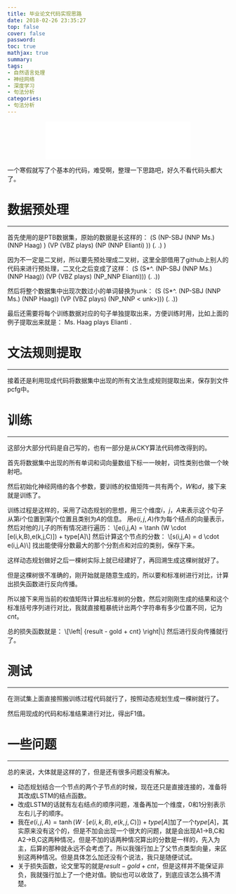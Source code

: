 ```yaml
---
title: 毕业论文代码实现思路
date: 2018-02-26 23:35:27
top: false
cover: false
password:
toc: true
mathjax: true
summary:
tags:
- 自然语言处理
- 神经网络
- 深度学习
- 句法分析
categories:
- 句法分析
---
```


<div align="middle"><iframe frameborder="no" border="0" marginwidth="0" marginheight="0" width=330 height=86 src="//music.163.com/outchain/player?type=2&id=526307800&auto=1&height=66"></iframe></div>

一个寒假就写了个基本的代码，难受啊，整理一下思路吧，好久不看代码头都大了。

# 数据预处理
---
首先使用的是PTB数据集，原始的数据是长这样的：
(S (NP-SBJ (NNP Ms.) (NNP Haag) ) (VP (VBZ plays) (NP (NNP Elianti) )) (. .) )

因为不一定是二叉树，所以要先预处理成二叉树，这里全部借用了github上别人的代码来进行预处理，二叉化之后变成了这样：
(S (S*^. (NP-SBJ (NNP Ms.) (NNP Haag)) (VP (VBZ plays) (NP_NNP Elianti))) (. .))

然后将整个数据集中出现次数过小的单词替换为unk：
(S (S*^. (NP-SBJ (NNP Ms.) (NNP Haag)) (VP (VBZ plays) (NP_NNP < unk>))) (. .))

最后还需要将每个训练数据对应的句子单独提取出来，方便训练时用，比如上面的例子提取出来就是：
Ms. Haag plays Elianti . 

# 文法规则提取
---
接着还是利用现成代码将数据集中出现的所有文法生成规则提取出来，保存到文件pcfg中。

# 训练
---
这部分大部分代码是自己写的，也有一部分是从CKY算法代码修改得到的。

首先将数据集中出现的所有单词和词向量数组下标一一映射，词性类别也做一个映射吧。

然后初始化神经网络的各个参数，要训练的权值矩阵一共有两个，$W$和$d$，接下来就是训练了。

训练过程是这样的，采用了动态规划的思想，用三个维度$i$，$j$，$A$来表示这个句子从第$i$个位置到第$j$个位置且类别为$A$的信息。
用$e(i,j,A)$作为每个结点的向量表示，然后对他的儿子的所有情况进行遍历：
\\[e(i,j,A) = \tanh (W \cdot [e(i,k,B),e(k,j,C)]) + type[A]\\]
然后计算这个节点的分数：
\\[s(i,j,A) = d \cdot e(i,j,A)\\]
找出能使得分数最大的那个分割点和对应的类别，保存下来。

这样动态规划做好之后一棵树实际上就已经建好了，再回溯生成这棵树就好了。

但是这棵树很不准确的，刚开始就是随意生成的，所以要和标准树进行对比，计算出损失函数进行反向传播。

所以接下来用当前的权值矩阵计算出标准树的分数，然后对刚刚生成的结果和这个标准括号序列进行对比，我就直接粗暴统计出两个字符串有多少位置不同，记为$cnt$。

总的损失函数就是：
\\[\left| {result - gold + cnt} \right|\\]
然后进行反向传播就行了。

# 测试
---
在测试集上面直接照搬训练过程代码就行了，按照动态规划生成一棵树就行了。

然后用现成的代码和标准结果进行对比，得出F1值。

# 一些问题
---
总的来说，大体就是这样的了，但是还有很多问题没有解决。

* 动态规划结合一个节点的两个子节点的时候，现在还只是直接连接的，准备将其改成LSTM的结点函数。
* 改成LSTM的话就有左右结点的顺序问题，准备再加一个维度，0和1分别表示左右儿子的顺序。
* 我在$e(i,j,A) = \tanh (W \cdot [e(i,k,B),e(k,j,C)]) + type[A]$加了一个$type[A]$，其实原来没有这个的，但是不加会出现一个很大的问题，就是会出现A1->B,C和A2->B,C这两种情况，但是不加的话两种情况算出的分数是一样的，先入为主，后算的那种就永远不会考虑了。所以我强行加上了父节点类型向量，来区别这两种情况。但是具体怎么加还没有个说法，我只是随便试试。
* 关于损失函数，论文里写的就是$result - gold + cnt$，但是这样并不能保证非负，我就强行加上了一个绝对值。貌似也可以收敛了，到底应该怎么搞不清楚。